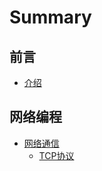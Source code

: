 # Summary

## 前言

* [介绍](README.md)

## 网络编程
* [网络通信](chapter1/README.md)
	* [TCP协议](chapter1/section1.1.md) 

